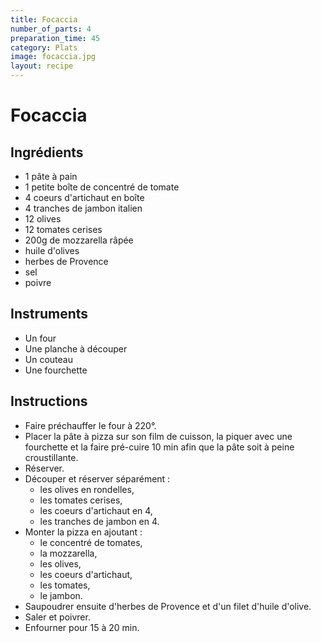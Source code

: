 ```yaml
---
title: Focaccia
number_of_parts: 4
preparation_time: 45
category: Plats
image: focaccia.jpg
layout: recipe
---
```

# Focaccia

## Ingrédients

- 1 pâte à pain
- 1 petite boîte de concentré de tomate
- 4 coeurs d'artichaut en boîte
- 4 tranches de jambon italien
- 12 olives
- 12 tomates cerises
- 200g de mozzarella râpée
- huile d'olives
- herbes de Provence
- sel
- poivre

## Instruments

- Un four
- Une planche à découper
- Un couteau
- Une fourchette

## Instructions

- Faire préchauffer le four à 220°.
- Placer la pâte à pizza sur son film de cuisson, la piquer avec une fourchette et la faire pré-cuire 10 min afin que la pâte soit à peine croustillante.
- Réserver.
- Découper et réserver séparément :
	- les olives en rondelles,
	- les tomates cerises,
	- les coeurs d'artichaut en 4,
	- les tranches de jambon en 4.
- Monter la pizza en ajoutant :
	- le concentré de tomates,
	- la mozzarella,
	- les olives,
	- les coeurs d'artichaut,
	- les tomates,
	- le jambon.
- Saupoudrer ensuite d'herbes de Provence et d'un filet d'huile d'olive.
- Saler et poivrer.
- Enfourner pour 15 à 20 min.
